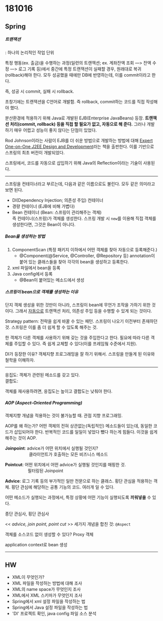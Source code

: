 # 181016

## Spring

##### 트랜잭션

: 하나의 논리적인 작업 단위

특정 행동(ex. 출금)을 수행하는 과정(일련의 트랜잭션; ex. 계좌잔액 조회 —> 잔액 수정 —> 로그 기록 등)에서 중간에 특정 트랜잭션이 실패할 경우, 원래대로 복귀(rollback)해야 한다. 모두 성공했을 때에만 DB에 반영하는데, 이를 commit이라고 한다.

즉, 성공 시 commit, 실패 시 rollback.

초창기에는 트랜잭션을 C언어로 개발함. 즉 rollback, commit하는 코드를 직접 작성해야 했다.

분산환경에 적용하기 위해 Java로 개발된 EJB(Enterprise JavaBeans) 등장. **트랜잭션 처리(commit, rollback) 등을 직접 할 필요가 없고, 자동으로 해 준다.** 그러나 개발하기 매우 어렵고 성능이 좋지 않다는 단점이 있었다.

Rod Johnson이라는 사람이 EJB를 더 쉬운 방법으로 개발하는 방법에 대해 [Expert One-on-One J2EE Design and Development](http://www.wrox.com/WileyCDA/WroxTitle/productCd-0764543857.html)라는 책을 출판한다. 이를 기반으로 스프링의 최초 버전이 개발되었다.

스프링에서, 코드를 자동으로 삽입하기 위해 Java의 Reflection이라는 기술이 사용된다.

---

스프링을 컨테이너라고 부르는데, 다음과 같은 이름으로도 불린다. 모두 같은 의미라고 보면 된다.

- DI(Dependency Injection; 의존성 주입) 컨테이너
- 경량 컨테이너 (EJB에 비해 가볍다)
- Bean 컨테이너 (Bean: 스프링이 관리해주는 객체)  
  즉 컨테이너(스프링)가 객체를 생성한다. 스프링 개발 시 `new`를 이용해 직접 객체를 생성한다면, 그것은 Bean이 아니다.

##### Bean을 생성하는 방법

1. ComponentScan (특정 패키지 이하에서 어떤 객체를 찾아 자동으로 등록해준다.)  
   - @Component(@Service, @Controller, @Repository 등) annotation이 붙어 있는 클래스들을 찾아 각각의 bean을 생성하고 등록한다.
2. xml 파일에서 bean을 등록
3. Java config에서 등록
   - @Bean이 붙어있는 메소드에서 생성



##### 스프링이 bean으로 객체를 생성하는 이유

단지 객체 생성을 위한 것만이 아니라, 스프링이 bean에 무언가 조작을 가하기 위한 것이다. 그래서 <u>자동으로</u> 트랜잭션 처리, 의존성 주입 등을 수행할 수 있게 되는 것이다.



Strategy pattern: 전략을 쉽게 바꿀 수 있는 패턴. 스프링이 나오기 이전부터 존재하던 것. 스프링은 이를 좀 더 쉽게 할 수 있도록 해주는 것.

한 객체가 다른 객체를 사용하기 위해 갖는 것을 주입한다고 한다. 필요에 따라 다른 객체를 주입할 수 있다. 즉 쉽게 교체할 수 있다(이를 프레임웤 수준에서 지원).

DI가 등장한 이유? 객체지향 프로그래밍을 잘 하기 위해서. 스프링을 만들게 된 이유와 철학을 이해하자.

---

응집도: 객체가 관련된 메소드를 갖고 있다.  
결합도: 

객체를 재사용하려면, 응집도는 높이고 결합도는 낮춰야 한다.

##### AOP (Aspect-Oriented Programming)

객체지향 개념을 적용하는 것이 불가능할 때. 관점 지향 프로그래밍. 

AOP를 왜 하는가? 어떤 객체의 전혀 상관없는(독립적인) 메소드들이 있는데, 동일한 코드가 삽입되어야 한다. 반복적인 코드를 일일이 넣었다 뺐다 하는게 힘들다. 이것을 쉽게 해주는 것이 AOP.

**Joinpoint**: advice가 어떤 위치에서 실행될 것인지?  
&nbsp;&nbsp;&nbsp;&nbsp;&nbsp;&nbsp;&nbsp;&nbsp;&nbsp;&nbsp;&nbsp;&nbsp;&nbsp;&nbsp;&nbsp;&nbsp;&nbsp;&nbsp;&nbsp;&nbsp;클라이언트가 호출하는 모든 비즈니스 메소드

**Pointcut**: 어떤 위치에서 어떤 advice가 실행될 것인지를 매핑한 것.   
&nbsp;&nbsp;&nbsp;&nbsp;&nbsp;&nbsp;&nbsp;&nbsp;&nbsp;&nbsp;&nbsp;&nbsp;&nbsp;&nbsp;&nbsp;&nbsp;&nbsp;&nbsp;&nbsp;필터링된 Joinpoint

**Advice**: 로그 기록 등의 부가적인 일만 전문으로 하는 클래스. 횡단 관심을 적용하는 객체. 횡단 관심에 해당하는 공통 기능의 코드. 여러개 일 수 있다. 

어떤 메소드가 실행되는 과정에서, 특정 상황에 어떤 기능이 실행되도록 **끼워넣을** 수 있다.

종단 관심사, 횡단 관심사

<< *advice, join point, point cut* >> 세가지 개념을 합친 것: `@Aspect`



객체를 소스코드 없이 생성할 수 있다? Proxy 객체



application context로 bean 생성



---

## HW

- XML이 무엇인가?
- XML 파일을 작성하는 방법에 대해 조사
- XML의 name space가 무엇인지 조사
- XML에서 XML 스키마가 무엇인지 조사
- Spring에서 xml 설정 파일을 작성하는 법
- Spring에서 Java 설정 파일을 작성하는 법
- 'DI' 프로젝트 확인, java config 파일 소스 분석